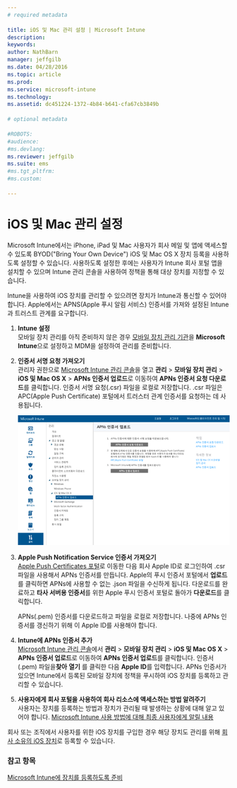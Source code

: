 ```yaml
---
# required metadata

title: iOS 및 Mac 관리 설정 | Microsoft Intune
description:
keywords:
author: NathBarn
manager: jeffgilb
ms.date: 04/28/2016
ms.topic: article
ms.prod:
ms.service: microsoft-intune
ms.technology:
ms.assetid: dc451224-1372-4b84-b641-cfa67cb3849b

# optional metadata

#ROBOTS:
#audience:
#ms.devlang:
ms.reviewer: jeffgilb
ms.suite: ems
#ms.tgt_pltfrm:
#ms.custom:

---
```


# iOS 및 Mac 관리 설정
Microsoft Intune에서는 iPhone, iPad 및 Mac 사용자가 회사 메일 및 앱에 액세스할 수 있도록 BYOD("Bring Your Own Device") iOS 및 Mac OS X 장치 등록을 사용하도록 설정할 수 있습니다. 사용하도록 설정한 후에는 사용자가 Intune 회사 포털 앱을 설치할 수 있으며 Intune 관리 콘솔을 사용하여 정책을 통해 대상 장치를 지정할 수 있습니다.

Intune을 사용하여 iOS 장치를 관리할 수 있으려면 장치가 Intune과 통신할 수 있어야 합니다. Apple에서는 APNS(Apple 푸시 알림 서비스) 인증서를 가져와 설정된 Intune과 트러스트 관계를 요구합니다.

1.  **Intune 설정**<br>
    모바일 장치 관리를 아직 준비하지 않은 경우 [모바일 장치 관리 기관](get-ready-to-enroll-devices-in-microsoft-intune.md#set-mobile-device-management-authority)을 **Microsoft Intune**으로 설정하고 MDM을 설정하여 관리를 준비합니다.

2.  **인증서 서명 요청 가져오기**<br>
    관리자 권한으로 [Microsoft Intune 관리 콘솔](http://manage.microsoft.com)을 열고 **관리** &gt; **모바일 장치 관리** &gt; **iOS 및 Mac OS X** &gt; **APNs 인증서 업로드**로 이동하여 **APNs 인증서 요청 다운로드**를 클릭합니다. 인증서 서명 요청(.csr) 파일을 로컬로 저장합니다. .csr 파일은 APC(Apple Push Certificate) 포털에서 트러스터 관계 인증서를 요청하는 데 사용됩니다.

    ![APNs 인증서 업로드 대화 상자](../media/Intune-iOS-enrollment-with-apns.png)

3.  **Apple Push Notification Service 인증서 가져오기**<br>
    [Apple Push Certificates 포털](http://go.microsoft.com/fwlink/?LinkId=269844)로 이동한 다음 회사 Apple ID로 로그인하여 .csr 파일을 사용해서 APNs 인증서를 만듭니다. Apple의 푸시 인증서 포털에서 **업로드**를 클릭하면 APNs에 사용할 수 없는 .json 파일을 수신하게 됩니다. 다운로드를 완료하고 **타사 서버용 인증서**를 위한 Apple 푸시 인증서 포털로 돌아가 **다운로드**를 클릭합니다.

    APNs(.pem) 인증서를 다운로드하고 파일을 로컬로 저장합니다. 나중에 APNs 인증서를 갱신하기 위해 이 Apple ID를 사용해야 합니다.

4.  **Intune에 APNs 인증서 추가**<br>
    [Microsoft Intune 관리 콘솔](http://manage.microsoft.com)에서 **관리** &gt; **모바일 장치 관리** &gt; **iOS 및 Mac OS X** &gt; **APNs 인증서 업로드**로 이동하여 **APNs 인증서 업로드**를 클릭합니다. 인증서(.pem) 파일을**찾아**  **열기** 를 클릭한 다음 **Apple ID**를 입력합니다. APNs 인증서가 있으면 Intune에서 등록된 모바일 장치에 정책을 푸시하여 iOS 장치를 등록하고 관리할 수 있습니다.

5.  **사용자에게 회사 포털을 사용하여 회사 리소스에 액세스하는 방법 알려주기**<br>
    사용자는 장치를 등록하는 방법과 장치가 관리될 때 발생하는 상황에 대해 알고 있어야 합니다. [Microsoft Intune 사용 방법에 대해 최종 사용자에게 알릴 내용](what-to-tell-your-end-users-about-using-microsoft-intune.md)

회사 또는 조직에서 사용자를 위한 iOS 장치를 구입한 경우 해당 장치도 관리를 위해 [회사 소유의 iOS 장치](enroll-corporate-owned-ios-devices-in-microsoft-intune.md)로 등록할 수 있습니다.

### 참고 항목
[Microsoft Intune에 장치를 등록하도록 준비](get-ready-to-enroll-devices-in-microsoft-intune.md)


<!--HONumber=May16_HO4-->


